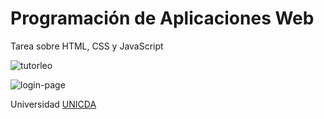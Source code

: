 # Programación de Aplicaciones Web

Tarea sobre HTML, CSS y JavaScript

![tutorleo](https://github.com/user-attachments/assets/3d9ae6de-f67f-41f6-be44-b256c115cba4)

![login-page](https://github.com/user-attachments/assets/678cbf70-4d57-4006-90ab-af0c6ca3a458)


Universidad
[UNICDA](https://www.unicda.edu.do/)
